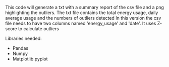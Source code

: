 This code will generate a txt with a summary report of the csv file and a png highlighting the outliers.
The txt file contains the total energy usage, daily average usage and the numbers of outliers detected
In this version the csv file needs to have two columns named 'energy_usage' and 'date'.
It uses Z-score to calculate outliers

Libraries needed: 
  - Pandas
  - Numpy
  - Matplotlib.pyplot

